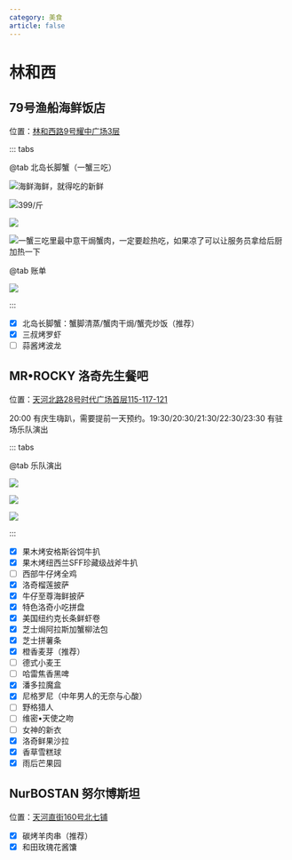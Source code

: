 ```yaml
---
category: 美食
article: false
---
```


# 林和西

## 79号渔船海鲜饭店

<span class="icon iconfont icon-locate"></span> 位置：<a href="https://ditu.amap.com/place/B0FFJ92IYH" target="_blank">林和西路9号耀中广场3层</a>

::: tabs

@tab 北岛长脚蟹（一蟹三吃）

![海鲜海鲜，就得吃的新鲜](https://img.sherry4869.com/blog/life/food/guangzhou/th/lhx/79fish/img.jpg)

![399/斤](https://img.sherry4869.com/blog/life/food/guangzhou/th/lhx/79fish/img_2.jpg)

![](https://img.sherry4869.com/blog/life/food/guangzhou/th/lhx/79fish/img_3.jpg)

![一蟹三吃里最中意干焗蟹肉，一定要趁热吃，如果凉了可以让服务员拿给后厨加热一下](https://img.sherry4869.com/blog/life/food/guangzhou/th/lhx/79fish/img_4.jpg)

@tab 账单

![](https://img.sherry4869.com/blog/life/food/guangzhou/th/lhx/79fish/img_5.jpg)

:::

- [x] 北岛长脚蟹：蟹脚清蒸/蟹肉干焗/蟹壳炒饭（推荐）
- [x] 三叔烤罗虾
- [ ] 蒜酱烤波龙

## MR•ROCKY 洛奇先生餐吧

<span class="icon iconfont icon-locate"></span> 位置：<a href="https://ditu.amap.com/place/B0FFFW7PUF" target="_blank">天河北路28号时代广场首层115-117-121</a>

20:00 有庆生嗨趴，需要提前一天预约。19:30/20:30/21:30/22:30/23:30 有驻场乐队演出

::: tabs

@tab 乐队演出

![](https://img.sherry4869.com/blog/life/food/guangzhou/th/lhx/rocky/img.jpg)

![](https://img.sherry4869.com/blog/life/food/guangzhou/th/lhx/rocky/img_2.jpg)

![](https://img.sherry4869.com/blog/life/food/guangzhou/th/lhx/rocky/img_3.jpg)

:::

- [x] 果木烤安格斯谷饲牛扒
- [x] 果木烤纽西兰SFF珍藏级战斧牛扒
- [ ] 西部牛仔烤全鸡
- [x] 洛奇榴莲披萨
- [x] 牛仔至尊海鲜披萨
- [x] 特色洛奇小吃拼盘
- [x] 美国纽约克长条鲜虾卷
- [x] 芝士焗阿拉斯加蟹柳法包
- [x] 芝士拼薯条
- [x] 橙香麦芽（推荐）
- [ ] 德式小麦王
- [ ] 哈雷焦香黑啤
- [x] 潘多拉魔盒
- [x] 尼格罗尼（中年男人的无奈与心酸）
- [ ] 野格猎人
- [ ] 维密•天使之吻
- [ ] 女神的新衣
- [x] 洛奇鲜果沙拉
- [x] 香草雪糕球
- [x] 雨后芒果园

## NurBOSTAN 努尔博斯坦

<span class="icon iconfont icon-locate"></span> 位置：<a href="https://ditu.amap.com/place/B0FFFZD6Z2" target="_blank">天河直街160号北七铺</a>

- [x] 碳烤羊肉串（推荐）
- [x] 和田玫瑰花酱馕